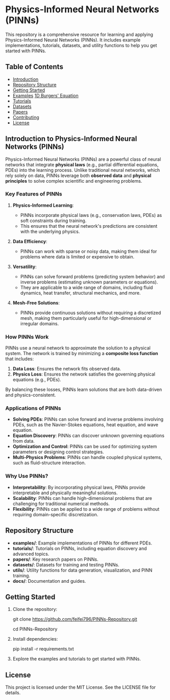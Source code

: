 # Physics-Informed Neural Networks (PINNs)

This repository is a comprehensive resource for learning and applying Physics-Informed Neural Networks (PINNs). It includes example implementations, tutorials, datasets, and utility functions to help you get started with PINNs.

## Table of Contents
- [Introduction](#introduction)
- [Repository Structure](#repository-structure)
- [Getting Started](#getting-started)
- [Examples](#examples)
[1D Burgers' Equation](examples/1D_Burgers/)
- [Tutorials](#tutorials)
- [Datasets](#datasets)
- [Papers](#papers)
- [Contributing](#contributing)
- [License](#license)

## Introduction to Physics-Informed Neural Networks (PINNs)

Physics-Informed Neural Networks (PINNs) are a powerful class of neural networks that integrate **physical laws** (e.g., partial differential equations, PDEs) into the learning process. Unlike traditional neural networks, which rely solely on data, PINNs leverage both **observed data** and **physical principles** to solve complex scientific and engineering problems.

### Key Features of PINNs
1. **Physics-Informed Learning**:
   - PINNs incorporate physical laws (e.g., conservation laws, PDEs) as soft constraints during training.
   - This ensures that the neural network's predictions are consistent with the underlying physics.

2. **Data Efficiency**:
   - PINNs can work with sparse or noisy data, making them ideal for problems where data is limited or expensive to obtain.

3. **Versatility**:
   - PINNs can solve forward problems (predicting system behavior) and inverse problems (estimating unknown parameters or equations).
   - They are applicable to a wide range of domains, including fluid dynamics, heat transfer, structural mechanics, and more.

4. **Mesh-Free Solutions**:
   - PINNs provide continuous solutions without requiring a discretized mesh, making them particularly useful for high-dimensional or irregular domains.

### How PINNs Work
PINNs use a neural network to approximate the solution to a physical system. The network is trained by minimizing a **composite loss function** that includes:
1. **Data Loss**: Ensures the network fits observed data.
2. **Physics Loss**: Ensures the network satisfies the governing physical equations (e.g., PDEs).

By balancing these losses, PINNs learn solutions that are both data-driven and physics-consistent.

### Applications of PINNs
- **Solving PDEs**: PINNs can solve forward and inverse problems involving PDEs, such as the Navier-Stokes equations, heat equation, and wave equation.
- **Equation Discovery**: PINNs can discover unknown governing equations from data.
- **Optimization and Control**: PINNs can be used for optimizing system parameters or designing control strategies.
- **Multi-Physics Problems**: PINNs can handle coupled physical systems, such as fluid-structure interaction.

### Why Use PINNs?
- **Interpretability**: By incorporating physical laws, PINNs provide interpretable and physically meaningful solutions.
- **Scalability**: PINNs can handle high-dimensional problems that are challenging for traditional numerical methods.
- **Flexibility**: PINNs can be applied to a wide range of problems without requiring domain-specific discretization.

## Repository Structure
- **examples/**: Example implementations of PINNs for different PDEs.
- **tutorials/**: Tutorials on PINNs, including equation discovery and advanced topics.
- **papers/**: Key research papers on PINNs.
- **datasets/**: Datasets for training and testing PINNs.
- **utils/**: Utility functions for data generation, visualization, and PINN training.
- **docs/**: Documentation and guides.

## Getting Started
1. Clone the repository:
   
   git clone https://github.com/feifei796/PINNs-Repository.git

   cd PINNs-Repository

2. Install dependencies:

    pip install -r requirements.txt

3. Explore the examples and tutorials to get started with PINNs. 

## License
This project is licensed under the MIT License. See the LICENSE file for details.


